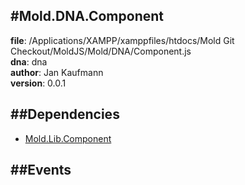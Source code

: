 
#Mold.DNA.Component
---------------------------------------

__file__: /Applications/XAMPP/xamppfiles/htdocs/Mold Git Checkout/MoldJS/Mold/DNA/Component.js  
__dna__: dna  
__author__: Jan Kaufmann  
__version__: 0.0.1  
	






##Dependencies
--------------

* [Mold.Lib.Component](../../Mold/Lib/Component.md) 


##Events
--------------






 

 


 



		

